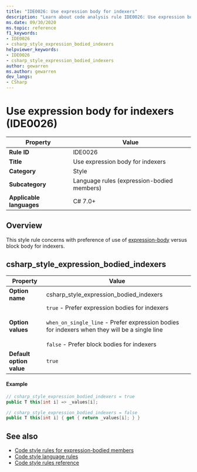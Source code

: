 ```yaml
---
title: "IDE0026: Use expression body for indexers"
description: "Learn about code analysis rule IDE0026: Use expression body for indexers"
ms.date: 09/30/2020
ms.topic: reference
f1_keywords:
- IDE0026
- csharp_style_expression_bodied_indexers
helpviewer_keywords:
- IDE0026
- csharp_style_expression_bodied_indexers
author: gewarren
ms.author: gewarren
dev_langs:
- CSharp
---
```

# Use expression body for indexers (IDE0026)

|Property|Value|
|-|-|
| **Rule ID** | IDE0026 |
| **Title** | Use expression body for indexers |
| **Category** | Style |
| **Subcategory** | Language rules (expression-bodied members) |
| **Applicable languages** | C# 7.0+ |

## Overview

This style rule concerns with preference of use of [expression-body](/dotnet/csharp/programming-guide/statements-expressions-operators/expression-bodied-members) versus block body for indexers.

## csharp_style_expression_bodied_indexers

|Property|Value|
|-|-|
| **Option name** | csharp_style_expression_bodied_indexers
| **Option values** | `true` - Prefer expression bodies for indexers<br /><br />`when_on_single_line` - Prefer expression bodies for indexers when they will be a single line<br /><br />`false` - Prefer block bodies for indexers |
| **Default option value** | `true` |

#### Example

```csharp
// csharp_style_expression_bodied_indexers = true
public T this[int i] => _values[i];

// csharp_style_expression_bodied_indexers = false
public T this[int i] { get { return _values[i]; } }
```

## See also

- [Code style rules for expression-bodied members](expression-bodied-members.md)
- [Code style language rules](language-rules.md)
- [Code style rules reference](index.md)
